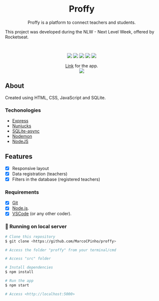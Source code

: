 <h1 align="center">Proffy</h1>

<p align="center">
Proffy is a platform to connect teachers and students. <br>

This project was developed during the NLW - Next Level Week, offered by Rocketseat.
</p>
<br>
<p align="center">
<img src="https://img.shields.io/github/license/MarcoCPinho/proffy"/>
<img src="https://img.shields.io/github/repo-size/MarcoCPinho/proffy"/>
<img src="https://img.shields.io/github/last-commit/marcocpinho/proffy" />
<img src="https://img.shields.io/github/followers/Marcocpinho?style=social"/>
<img src="https://img.shields.io/badge/done%20by-MarcoCPinho-blueviolet"/>
</p>
<p align="center">
<a href="https://oxy-proffy.herokuapp.com/" target="_blank">Link</a> for the app.
<br>
<img src="https://img.shields.io/website?down_message=Down&up_message=Running&url=https%3A%2F%2Foxy-proffy.herokuapp.com%2F"/>
</p>

## About

Created using HTML, CSS, JavaScript and SQLite.

### Techonologies

- [Express](https://expressjs.com/)
- [Nunjucks](https://mozilla.github.io/nunjucks/)
- [SQLite-async](https://www.npmjs.com/package/sqlite-async)
- [Nodemon](https://www.npmjs.com/package/nodemon)
- [NodeJS](https://nodejs.org/en/)


##  Features

- [x] Responsive layout
- [x] Data registration (teachers)
- [x] Filters in the database (registered teachers)

### Requirements

- [x]  [Git](https://git-scm.com)
- [x]  [Node.js](https://nodejs.org/en/). 
- [x] [VSCode](https://code.visualstudio.com/) (or any other coder).

### 🎲 Running on local server

```bash 
# Clone this repository
$ git clone <https://github.com/MarcoCPinho/proffy> 

# Access the folder "proffy" from your terminal/cmd 

# Access "src" folder

# Install dependencies
$ npm install 

# Run the app
$ npm start 

# Access <http://localhost:5000> 
